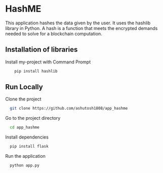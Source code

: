 # HashME
This application hashes the data given by the user. It uses the hashlib library in Python. A hash is a function that meets the encrypted demands needed to solve for a blockchain computation.


## Installation of libraries

Install my-project with Command Prompt

```bash
    pip install hashlib
```

## Run Locally

Clone the project

```bash
  git clone https://github.com/ashutosh1808/app_hashme
```

Go to the project directory

```bash
  cd app_hashme
```

Install dependencies

```bash
  pip install flask
```

Run the application

```bash
  python app.py
```

   
